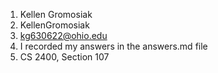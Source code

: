 1. Kellen Gromosiak
2. KellenGromosiak
3. kg630622@ohio.edu
4. I recorded my answers in the answers.md file
5. CS 2400, Section 107
